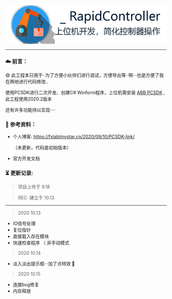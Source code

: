 ![Logo](https://github.com/FreeXMelody/RapidController/blob/master/ReadMe/logo.png)

------



### ☁️ 前言：

😄 此工程本只用于··为了方便小伙伴们进行调试，方便导出等··啊···也是方便了我在两地进行代码修改..

 使用PCSDK进行二次开发、创建C# Winform程序，上位机需安装 [ABB PCSDK](https://developercenter.robotstudio.com/pc-sdk/download) ,此工程使用2020.2版本

还有许多功能待以实现····

### 📖 参考资料：
- 个人博客: https://fxlabtinystar.cn/2020/09/10/PCSDK-link/   

  （未更新，代码是初始版本）

- 官方开发文档

### ⏳ 更新记录:

> 项目上传于 9.18

> REC· 建立于 10.13

---

> 2020 10.13

- IO信号处理
- 复位指针
- 直接载入存在模块
- 快速检查程序 （ 非手动模式

> 2020 10.14

- 淡入淡出提示框···加了点特效 🤣

> 2020 10.15

- 连接bug修复
- 内存释放